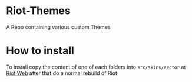 # Riot-Themes
A Repo containing various custom Themes

# How to install
To install copy the content of one of each folders into `src/skins/vector` at [Riot Web](https://github.com/vector-im/riot-web) after that do a normal rebuild of Riot
